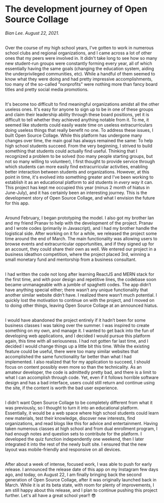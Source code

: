 <h1>The development journey of Open Source Collage</h1>

<div style="margin-top:12px;"><i>Bian Lee. August 22, 2021.</i></div>

<!-- <br/><img src="../images/ss2.png"/> -->

<br/>Over the course of my high school years, I've gotten to work in numerous school clubs and regional organizations, and I came across a lot of other ones that my peers were involved in. It didn't take long to see how so many new student-run groups were constantly forming every year, all of which essentially having the same goals (changing the education system, aiding the underprivileged communities, etc). While a handful of them seemed to know what they were doing and had pretty impressive accomplishments, too many of the so-called "nonprofits" were nothing more than fancy board titles and pretty social media promotions.

<br/>It's become too difficult to find meaningful organizations amidst all the other useless ones. It's easy for anyone to sign up to be in one of these groups and claim their leadership ability through these board positions, yet it is difficult to tell whether they achieved anything notable from it. To me, it seemed like students could easily waste time on useless extracurriculars doing useless things that really benefit no one. To address these issues, I built Open Source Collage. While this platform has undergone many changes over time, the main goal has always remained the same: To help high school students succeed. From the very beginning, I strived to build something that students could actually find useful. Thinking that I recognized a problem to be solved (too many people starting groups, but not so many willing to volunteer), I first thought to provide service through which students can more easily find extracurricular activities, enabling better interaction between students and organizations. However, at this point in time, it's evolved into something greater and I've been working to establish it as an educational platform to aid students in <i>every way</i> it can. This project has kept me occupied this year (minus 2 month of hiatus in June-July), and it has certainly been an interesting journey. This is the development story of Open Source Collage, and what I envision the future for this app.

<br/>Around February, I began prototyping the model. I also got my brother Ian and my friend Pranav to help with the development of the project. Pranav and I wrote codes (primarily in Javascript), and I had my brother handle the logistical side. After working on it for a while, we released the project some time around the end of March. The main functionality was allowing users to browse events and extracurricular opportunities, and if they signed up for an account, they could share their own as well. We entered our project in a business ideathon competition, where the project placed 3rd, winning a small monetary fund and mentorship from a business consultant.

<br/>I had written the code not long after learning ReactJS and MERN stack for the first time, and with poor design and repetitive lines, the codebase soon became unmanageable with a jumble of spaghetti codes. The app didn’t have anything special either; there wasn’t any unique functionality that another similar website didn’t have. I realized there wasn’t much potential. I quickly lost the motivation to continue on with the project, and I moved on to doing other things, leaving Open Source Collage at an announced hiatus.

<br/>I would have abandoned the project entirely if it hadn’t been for some business classes I was taking over the summer. I was inspired to create something on my own, and manage it. I wanted to get back into the fun of developing web applications, and I decided I would pursue this platform again, this time with all seriousness. I had not gotten far last time, and I decided I would change things up a little bit this time. While the existing feature could be useful, there were too many similar websites that accomplished the same functionality far better than what I had implemented. I also realized that for my application to succeed, I should focus on content possibly even more so than the technicality. As an amateur developer, the code is admittedly pretty bad, and there is a limit to what I can accomplish through code. Yet, even if it follows horrible software design and has a bad interface, users could still return and continue using the site, if the content is worth the bad user experience.

<br/>I didn’t want Open Source Collage to be completely different from what it was previously, so I thought to turn it into an educational platform. Essentially, it would be a web space where high school students could learn new materials, test their knowledge, discover new interests, find organizations, and read blogs like this for advice and entertainment. Having taken numerous classes at high school and from dual enrollment program, I had enough notes and question sets to contribute for the platform. I developed the quiz function independently one weekend, then I later integrated it into the rest of the newly built site. I ensured that the new layout was mobile-friendly and responsive on all devices.

<br/>After about a week of intense, focused work, I was able to push for early release. I announced the release date of this app on my Instagram few days ago, and today, on August 22, I am finally bringing back the second generation of Open Source Collage, after it was originally launched back in March. While it is at its beta state, with room for plenty of improvements, I am still happy about this release, and I plan to continue pushing this project further. Let's all have a great school year!! 😎
